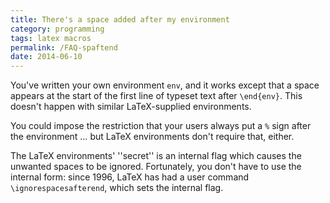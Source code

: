 ```yaml
---
title: There's a space added after my environment
category: programming
tags: latex macros
permalink: /FAQ-spaftend
date: 2014-06-10
---
```


You've written your own environment `env`, and it works
except that a space appears at the start of the first line of typeset
text after `\end{env}`.  This doesn't happen with similar
LaTeX-supplied environments.

You could impose the restriction that your users always put a
 `%`  sign after the environment&nbsp;&hellip; but
LaTeX environments don't require that, either.

The LaTeX environments' ''secret'' is an internal flag which causes
the unwanted spaces to be ignored.  Fortunately, you don't have to use
the internal form: since 1996, LaTeX has had a user command
`\ignorespacesafterend`, which sets the internal flag.

